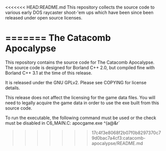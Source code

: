 <<<<<<< HEAD:README.md
This repository collects the source code to various early DOS raycaster
shoot-'em ups which have been since been released under open source
licenses.

=======
The Catacomb Apocalypse
=======================

This repository contains the source code for The Catacomb Apocalypse. The
source code is designed for Borland C++ 2.0, but compiled fine with Borland C++
3.1 at the time of this release.

It is released under the GNU GPLv2. Please see COPYING for license details.

This release does not affect the licensing for the game data files. You will
need to legally acquire the game data in order to use the exe built from this
source code.

To run the executable, the following command must be used or the check must be
disabled in C6_MAIN.C:
    apocgame.exe ^(a@&r`
>>>>>>> 17c4f3e8068f2b07f0b8297370c79d0bac7a4cf3:catacomb-apocalypse/README.md
